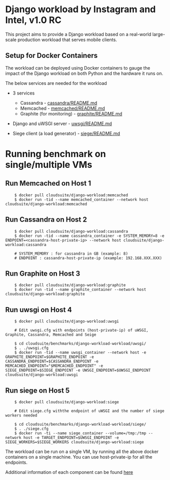 # Django workload by Instagram and Intel, v1.0 RC

This project aims to provide a Django workload based on a real-world
large-scale production workload that serves mobile clients.

## Setup for Docker Containers

The workload can be deployed using Docker containers to gauge the impact of the Django
workload on both Python and the hardware it runs on.

The below services are needed for the workload
* 3 services
  * Cassandra - [cassandra/README.md](#cassandra-configuration)
  * Memcached - [memcached/README.md](#memcached-configuration)
  * Graphite (for monitoring) - [graphite/README.md](#graphite-configuration)

* Django and uWSGI server - [uwsgi/README.md](#uwsgi-configuration)
* Siege client (a load generator) - [siege/README.md](#siege-configuration)


# Running benchmark on single/multiple VMs

## Run Memcached on Host 1
        $ docker pull cloudsuite/django-workload:memcached
        $ docker run -tid --name memcached_container --network host cloudsuite/django-workload:memcached

## Run Cassandra on Host 2
        $ docker pull cloudsuite/django-workload:cassandra
        $ docker run -tid --name cassandra_container -e SYSTEM_MEMORY=8 -e ENDPOINT=<cassandra-host-private-ip> --network host cloudsuite/django-workload:cassandra

        # SYSTEM_MEMORY : for cassandra in GB (example: 8)
        # ENDPOINT : cassandra-host-private-ip (example: 192.168.XXX.XXX)

## Run Graphite on Host 3
        $ docker pull cloudsuite/django-workload:graphite
        $ docker run -tid --name graphite_container --network host cloudsuite/django-workload:graphite

## Run uwsgi on Host 4
        $ docker pull cloudsuite/django-workload:uwsgi

        # Edit uwsgi.cfg with endpoints (host-private-ip) of uWSGI, Graphite, Cassandra, Memcached and Seige

        $ cd cloudsuite/benchmarks/django-workload-workload/uwsgi/
        $ . ./uwsgi.cfg
        $ docker run -tid --name uwsgi_container --network host -e GRAPHITE_ENDPOINT=$GRAPHITE_ENDPOINT -e CASSANDRA_ENDPOINT=$CASSANDRA_ENDPOINT -e MEMCACHED_ENDPOINT="$MEMCACHED_ENDPOINT" -e SIEGE_ENDPOINT=$SIEGE_ENDPOINT -e UWSGI_ENDPOINT=$UWSGI_ENDPOINT cloudsuite/django-workload:uwsgi

## Run siege on Host 5
        $ docker pull cloudsuite/django-workload:siege

        # Edit siege.cfg withthe endpoint of uWSGI and the number of siege workers needed 

        $ cd cloudsuite/benchmarks/django-workload-workload/siege/
        $ . ./siege.cfg
        $ docker run -ti --name siege_container --volume=/tmp:/tmp --network host -e TARGET_ENDPOINT=$UWSGI_ENDPOINT -e SIEGE_WORKERS=$SIEGE_WORKERS cloudsuite/django-workload:siege


The workload can be run on a single VM, by running all the above docker containers on a single machine. You can use host-private-ip for all the endpoints.

Additional information of each component can be found [here](../../benchmarks/django-workload/django-additional-info.md)

